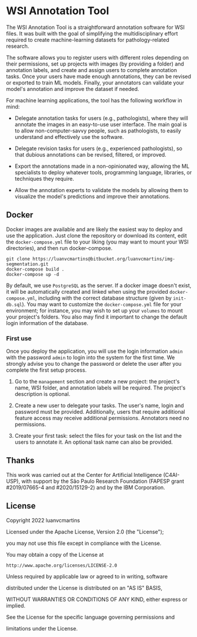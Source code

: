 # WSI Annotation Tool

The WSI Annotation Tool is a straightforward annotation software for WSI files. It was built with the goal of simplifying the multidisciplinary effort required to create machine-learning datasets for pathology-related research. 

The software allows you to register users with different roles depending on their permissions, set up projects with images (by providing a folder) and annotation labels, and create and assign users to complete annotation tasks. Once your users have made enough annotations, they can be revised or exported to train ML models. Finally, your annotators can validate your model's annotation and improve the dataset if needed.  

For machine learning applications, the tool has the following workflow in mind:

 - Delegate annotation tasks for users (e.g., pathologists), where they will annotate the images in an easy-to-use user interface. The main goal is to allow non-computer-savvy people, such as pathologists, to easily understand and effectively use the software.

 - Delegate revision tasks for users (e.g., experienced pathologists), so that dubious annotations can be revised, filtered, or improved.

 - Export the annotations made in a non-opinionated way, allowing the ML specialists to deploy whatever tools, programming language, libraries, or techniques they require.

 - Allow the annotation experts to validate the models by allowing them to visualize the model's predictions and improve their annotations.

## Docker
Docker images are available and are likely the easiest way to deploy and use the application. Just clone the repository or download its content, edit the `docker-compose.yml` file to your liking (you may want to mount your WSI directories), and then run docker-compose.
```
git clone https://luanvcmartins@bitbucket.org/luanvcmartins/img-segmentation.git
docker-compose build .
docker-compose up -d
```

By default, we use `PostgreSQL` as the server. If a docker image doesn't exist, it will be automatically created and linked when using the provided `docker-compose.yml`, including with the correct database structure (given by `init-db.sql`).
You may want to customize the `docker-compose.yml` file for your environment; for instance, you may wish to set up your `volumes` to mount your project's folders. You also may find it important to change the default login information of the database.

### First use
Once you deploy the application, you will use the login information `admin` with the password `admin` to login into the system for the first time. We strongly advise you to change the password or delete the user after you complete the first setup process.

1. Go to the `management` section and create a new project: the project's name, WSI folder, and annotation labels will be required. The project's description is optional. 

2. Create a new user to delegate your tasks. The user's name, login and password must be provided. Additionally, users that require additional feature access may receive additional permissions. Annotators need no permissions. 

3. Create your first task: select the files for your task on the list and the users to annotate it. An optional task name can also be provided.

## Thanks
This work was carried out at the Center for Artificial Intelligence (C4AI-USP), with support by the São Paulo Research Foundation (FAPESP grant #2019/07665-4 and #2020/15129-2) and by the IBM Corporation.

## License 
Copyright 2022 luanvcmartins

Licensed under the Apache License, Version 2.0 (the "License");

you may not use this file except in compliance with the License.

You may obtain a copy of the License at

    http://www.apache.org/licenses/LICENSE-2.0

Unless required by applicable law or agreed to in writing, software

distributed under the License is distributed on an "AS IS" BASIS,

WITHOUT WARRANTIES OR CONDITIONS OF ANY KIND, either express or implied.

See the License for the specific language governing permissions and

limitations under the License.
